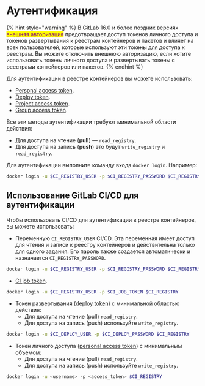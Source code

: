 # Аутентификация

{% hint style="warning" %}
В GitLab 16.0 и более поздних версиях <mark style="color:purple;">внешняя авторизация</mark> предотвращает доступ токенов личного доступа и токенов развертывания к реестрам контейнеров и пакетов и влияет на всех пользователей, которые используют эти токены для доступа к реестрам. Вы можете отключить внешнюю авторизацию, если хотите использовать токены личного доступа и развертывать токены с реестрами контейнеров или пакетов.
{% endhint %}

Для аутентификации в реестре контейнеров вы можете использовать:

* [Personal access token](https://docs.gitlab.com/ee/user/profile/personal\_access\_tokens.html).
* [Deploy token](https://docs.gitlab.com/ee/user/project/deploy\_tokens/index.html).
* [Project access token](https://docs.gitlab.com/ee/user/project/settings/project\_access\_tokens.html).
* [Group access token](https://docs.gitlab.com/ee/user/group/settings/group\_access\_tokens.html).

Все эти методы аутентификации требуют минимальной области действия:

* Для доступа на чтение (**pull**) — `read_registry`.
* Для доступа на запись (**push**) это будут `write_registry` и `read_registry`.

Для аутентификации выполните команду входа `docker login`. Например:

```bash
docker login -u $CI_REGISTRY_USER -p $CI_REGISTRY_PASSWORD $CI_REGISTRY
```

## Использование GitLab CI/CD для аутентификации

Чтобы использовать CI/CD для аутентификации в реестре контейнеров, вы можете использовать:

* Переменную `CI_REGISTRY_USER` CI/CD. Эта переменная имеет доступ для чтения и записи к реестру контейнеров и действительна только для одного задания. Его пароль также создается автоматически и назначается `CI_REGISTRY_PASSWORD`.

```bash
docker login -u $CI_REGISTRY_USER -p $CI_REGISTRY_PASSWORD $CI_REGISTRY
```

* [CI job token](https://docs.gitlab.com/ee/ci/jobs/ci\_job\_token.html).

```bash
docker login -u $CI_REGISTRY_USER -p $CI_JOB_TOKEN $CI_REGISTRY
```

* Токен развертывания ([deploy token](https://docs.gitlab.com/ee/user/project/deploy\_tokens/index.html#gitlab-deploy-token)) с минимальной областью действия:
  * Для доступа на чтение (pull) `read_registry`.
  * Для доступа на запись (push) используйте `write_registry`.

```bash
docker login -u $CI_DEPLOY_USER -p $CI_DEPLOY_PASSWORD $CI_REGISTRY
```

* Токен личного доступа ([personal access token](https://docs.gitlab.com/ee/user/profile/personal\_access\_tokens.html)) с минимальным объемом:
  * Для доступа на чтение (pull) `read_registry`.
  * Для доступа на запись (push) используйте `write_registry`.

```bash
docker login -u <username> -p <access_token> $CI_REGISTRY
```
